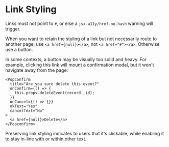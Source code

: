 # Link Styling

Links must not point to `#`, or else a `jsx-a11y/href-no-hash` warning will trigger.

When you want to retain the styling of a link but not necessarily route to another page, use `<a href={null}></a>`, not `<a href="#"></a>`. Otherwise use a button.

In some contexts, a button may be visually too solid and heavy. For example, clicking this link will mount a confirmation modal, but it won't navigate away from the page:

```
<Popconfirm
  title="Are you sure delete this event?"
  onConfirm={() => {
    this.props.deleteEvent(record._id);
  }}
  onCancel={() => {}}
  okText="Yes"
  cancelText="No"
>
  <a href={null}>Delete</a>
</Popconfirm>
```

Preserving link styling indicates to users that it's clickable, while enabling it to stay in-line with or within other text.
